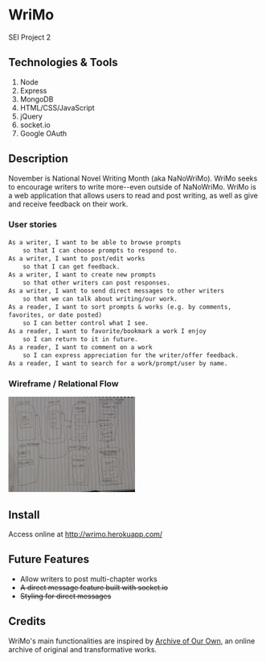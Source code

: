 # WriMo
SEI Project 2

## Technologies & Tools

1. Node
2. Express
3. MongoDB
4. HTML/CSS/JavaScript
5. jQuery
6. socket.io
7. Google OAuth 

## Description
November is National Novel Writing Month (aka NaNoWriMo). WriMo seeks to encourage writers to write more--even outside of NaNoWriMo. WriMo is a web application that allows users to read and post writing, as well as give and receive feedback on their work. 

### User stories
``` text
As a writer, I want to be able to browse prompts 
    so that I can choose prompts to respond to.
As a writer, I want to post/edit works 
    so that I can get feedback.
As a writer, I want to create new prompts 
    so that other writers can post responses.
As a writer, I want to send direct messages to other writers
    so that we can talk about writing/our work.
As a reader, I want to sort prompts & works (e.g. by comments, favorites, or date posted)
    so I can better control what I see.
As a reader, I want to favorite/bookmark a work I enjoy 
    so I can return to it in future.
As a reader, I want to comment on a work 
    so I can express appreciation for the writer/offer feedback.
As a reader, I want to search for a work/prompt/user by name.

```

### Wireframe / Relational Flow
<img width="50%" src='/misc/user-flow.jpg' />

## Install
Access online at http://wrimo.herokuapp.com/

## Future Features
- Allow writers to post multi-chapter works
- ~~A direct message feature built with socket.io~~ 
- ~~Styling for direct messages~~

## Credits
WriMo's main functionalities are inspired by <a href="https://github.com/otwcode/otwarchive">Archive of Our Own</a>, an online archive of original and transformative works. 
